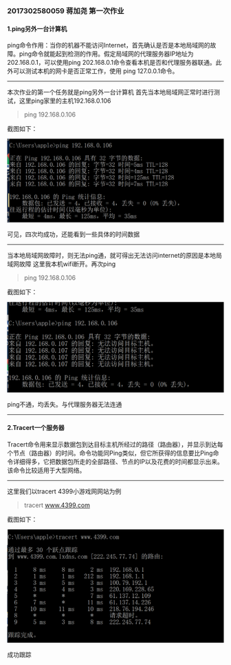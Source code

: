 ### 2017302580059 蒋加尧 第一次作业

#### 1.ping另外一台计算机

 ping命令作用：当你的机器不能访问Internet，首先确认是否是本地局域网的故障。ping命令就能起到检测的作用。假定局域网的代理服务器IP地址为202.168.0.1，可以使用ping 202.168.0.1命令查看本机是否和代理服务器联通。此外可以测试本机的网卡是否正常工作，使用 ping 127.0.0.1命令。

***
本次作业的第一个任务就是ping另外一台计算机
首先当本地局域网正常时进行测试，这里ping家里的主机192.168.0.106
>ping 192.168.0.106

截图如下：

![ping1](ping1.png)

可见，四次均成功，还能看到一些具体的时间数据
***
当本地局域网故障时，则无法ping通，就可得出无法访问internet的原因是本地局域网故障
这里我本机wifi断开。再次ping
>ping 192.168.0.106

截图如下：

![ping2](ping2.png)

ping不通，均丢失。与代理服务器无法连通
***
#### 2.Tracert一个服务器

  Tracert命令用来显示数据包到达目标主机所经过的路径（路由器），并显示到达每个节点（路由器）的时间。命令功能同Ping类似，但它所获得的信息要比Ping命令详细得多，它把数据包所走的全部路径、节点的IP以及花费的时间都显示出来。该命令比较适用于大型网络。

***
这里我们以tracert 4399小游戏网网站为例
>tracert www.4399.com

截图如下：

![tracert](tracert.png)

成功跟踪